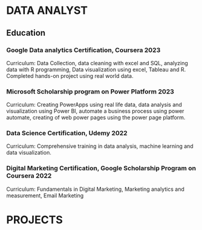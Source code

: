 # DATA ANALYST
## Education

### Google Data analytics Certification, Coursera 2023
Curriculum: Data Collection, data cleaning with excel and SQL, analyzing data with R programming, Data visualization       using excel, Tableau and R. Completed hands-on project using real world data.

### Microsoft Scholarship program on Power Platform 2023
Curriculum: Creating PowerApps using real life data, data analysis and visualization using Power BI, automate a business process using power automate, creating of web power pages using the power page platform.

### Data Science Certification, Udemy 2022
Curriculum: Comprehensive training in data analysis, machine learning and data visualization.

### Digital Marketing Certification, Google Scholarship Program on Coursera 2022
Curriculum: Fundamentals in Digital Marketing, Marketing analytics and measurement, Email Marketing


# PROJECTS


